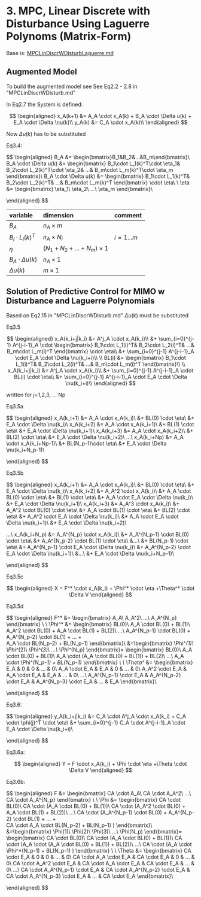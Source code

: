 # 3. MPC, Linear Discrete with  Disturbance Using Laguerre Polynoms (Matrix-Form)

Base is: [MPCLinDiscrWDisturbLaguerre.md](.\MPCLinDiscrWDisturbLaguerre.md)

## Augmented Model

To build the augmented model see See Eq2.2 - 2.8 in "MPCLinDiscrWDisturb.md"

In Eq2.7 the System is defined:

$$
\begin{aligned}
  x_A(k+1) &= A_A \cdot x_A(k) + B_A \cdot \Delta u(k)
            + E_A \cdot \Delta \nu(k)\\
  y_A(k)   &= C_A \cdot x_A(k)\\
\end{aligned}
$$

Now $\Delta u(k)$ has to be substituted

Eq3.4:

$$
\begin{aligned}
  B_A &= \begin{bmatrix}B_1&B_2&...&B_m\end{bmatrix}\\
  B_A \cdot \Delta u(k) &= 
  \begin{bmatrix}
    B_1\cdot L_1(k)^T\cdot \eta_1&
    B_2\cdot L_2(k)^T\cdot \eta_2&
    ...&
    B_m\cdot L_m(k)^T\cdot \eta_m
  \end{bmatrix}\\
  B_A \cdot \Delta u(k) &= 
  \begin{bmatrix}
    B_1\cdot L_1(k)^T&
    B_2\cdot L_2(k)^T&
    ...&
    B_m\cdot L_m(k)^T
  \end{bmatrix}
\cdot \eta\\
\\
\eta &= 
  \begin{bmatrix}
    \eta_1\\
    \eta_2\\
    ...\\
    \eta_m
  \end{bmatrix}\\

\end{aligned}
$$

| variable              | dimension                   | comment   |
|:--------------------- |:--------------------------- | --------- |
| $B_A$                 | $n_A\times m$               |           |
| $B_i\cdot L_i(k)^T$   | $n_A\times N_i$             | $i=1...m$ |
| $\eta$                | $(N_1+N_2+...+N_m)\times 1$ |           |
| $B_A\cdot\Delta u(k)$ | $n_A \times 1$              |           |
| $\Delta u(k)$         | $m \times 1$                |           |

## Solution of Predictive Control for MIMO w Disturbance and Laguerre Polynomials

Based on Eq2.15 in "MPCLinDiscrWDisturb.md" $\Delta u(k)$ must be substituted

Eq3.5

$$
\begin{aligned}
x_A(k_i+j|k_i) &= A^j_A \cdot x_A(k_i)\\
&+ \sum_{i=0}^{j-1} A^{j-i-1}_A \cdot
\begin{bmatrix}
    B_1\cdot L_1(i)^T&
    B_2\cdot L_2(i)^T&
    ...&
    B_m\cdot L_m(i)^T
\end{bmatrix} \cdot \eta\\
&+ \sum_{i=0}^{j-1} A^{j-i-1}_A \cdot E_A \cdot \Delta \nu(k_i+i)\\
\\
BL(i) &= \begin{bmatrix}
    B_1\cdot L_1(i)^T&
    B_2\cdot L_2(i)^T&
    ...&
    B_m\cdot L_m(i)^T
\end{bmatrix}\\
\\
x_A(k_i+j|k_i) &= A^j_A \cdot x_A(k_i)\\
&+ \sum_{i=0}^{j-1} A^{j-i-1}_A \cdot BL(i) \cdot \eta\\
&+ \sum_{i=0}^{j-1} A^{j-i-1}_A \cdot E_A \cdot \Delta \nu(k_i+i)\\
\end{aligned}
$$

written for j=1,2,3, ... Np

Eq3.5a

$$
\begin{aligned}
x_A(k_i+1) &= A_A \cdot x_A(k_i)\\
               &+ BL(0) \cdot \eta\\
               &+ E_A \cdot \Delta \nu(k_i)\\
x_A(k_i+2) &= A_A \cdot x_A(k_i+1)\\
               &+ BL(1) \cdot \eta\\
               &+ E_A \cdot \Delta \nu(k_i+1)\\
x_A(k_i+3) &= A_A \cdot x_A(k_i+2)\\
               &+ BL(2) \cdot \eta\\
               &+ E_A \cdot \Delta \nu(k_i+2)\\
...\\
x_A(k_i+Np) &= A_A \cdot x_A(k_i+Np-1)\\
               &+ BL(N_p-1)\cdot \eta\\
               &+ E_A \cdot \Delta \nu(k_i+N_p-1)\\

\end{aligned}
$$

Eq3.5b

$$
\begin{aligned}
x_A(k_i+1) &= A_A \cdot x_A(k_i)\\
               &+ BL(0) \cdot \eta\\
               &+ E_A \cdot \Delta \nu(k_i)\\
x_A(k_i+2) &= A_A^2 \cdot x_A(k_i)\\
               &+ A_A \cdot BL(0) \cdot \eta\\
               &+ BL(1) \cdot \eta\\
               &+ A_A \cdot E_A \cdot \Delta \nu(k_i)\\
               &+ E_A \cdot \Delta \nu(k_i+1)\\
x_A(k_i+3) &= A_A^3 \cdot x_A(k_i)\\
               &+ A_A^2 \cdot BL(0) \cdot \eta\\
               &+ A_A \cdot BL(1) \cdot \eta\\
               &+ BL(2) \cdot \eta\\
               &+ A_A^2 \cdot E_A \cdot \Delta \nu(k_i)\\
               &+ A_A \cdot E_A \cdot \Delta \nu(k_i+1)\\
               &+ E_A \cdot \Delta \nu(k_i+2)\\

...\\
x_A(k_i+N_p) &= A_A^{N_p} \cdot x_A(k_i)\\
               &+ A_A^{N_p-1} \cdot BL(0) \cdot \eta\\
               &+ A_A^{N_p-2} \cdot BL(1) \cdot \eta\\
               &...\\
               &+ BL(N_p-1) \cdot \eta\\
               &+ A_A^{N_p-1} \cdot E_A \cdot \Delta \nu(k_i)\\
               &+ A_A^{N_p-2} \cdot E_A \cdot \Delta \nu(k_i+1)\\
               &...\\
               &+ E_A \cdot \Delta \nu(k_i+N_p-1)\\


\end{aligned}
$$

Eq3.5c

$$
\begin{aligned}
  X = F^* \cdot x_A(k_i) + \Phi^* \cdot \eta +\Theta^* \cdot \Delta V
\end{aligned}
$$

Eq3.5d

$$
\begin{aligned}
F^* &= \begin{bmatrix}
    A_A\\
    A_A^2\\
    ...\\
    A_A^{N_p}
  \end{bmatrix} \\
\\
  \Phi^* &=
  \begin{bmatrix}
    BL(0)\\
    A_A \cdot BL(0) + BL(1)\\
    A_A^2 \cdot BL(0) + A_A \cdot BL(1) + BL(2)\\
    ...\\
    A_A^{N_p-1} \cdot BL(0) + A_A^{N_p-2} \cdot BL(1) 
    +  ... +  
    A_A \cdot BL(N_p-2) + BL(N_p-1) 
  \end{bmatrix}\\
  &=\begin{bmatrix}
    \Phi^*(1)\\
    \Phi^*(2)\\
    \Phi^*(3)\\
    ...\\
    \Phi^*(N_p)
  \end{bmatrix}=
  \begin{bmatrix}
    BL(0)\\
    A_A \cdot BL(0) + BL(1)\\
    A_A \cdot (A_A \cdot BL(0) + BL(1)) + BL(2)\\
    ...\\
    A_A \cdot \Phi^*(N_p-1) + BL(N_p-1) 
  \end{bmatrix}
\\
\\
  \Theta^* &=
  \begin{bmatrix}
    E_A & 0 & 0 & ... & 0\\
    A_A \cdot E_A & E_A & 0 & ... & 0\\
    A_A^2 \cdot E_A & A_A \cdot E_A &  E_A & ... & 0\\
    ...\\
    A_A^{N_p-1} \cdot E_A & A_A^{N_p-2} \cdot E_A 
    & A_A^{N_p-3} \cdot E_A &  ... &
    E_A
  \end{bmatrix}\\

\end{aligned}
$$

Eq3.6:

$$
\begin{aligned}
y_A(k_i+j|k_i) &= C_A \cdot A^j_A \cdot x_A(k_i) + C_A \cdot \phi(j)^T \cdot \eta\\
&+ \sum_{i=0}^{j-1} C_A \cdot A^{j-i-1}_A \cdot E_A \cdot \Delta \nu(k_i+i)\\

\end{aligned}
$$

Eq3.6a:

$$
\begin{aligned}
  Y = F \cdot x_A(k_i) + \Phi \cdot \eta +\Theta \cdot \Delta V
\end{aligned}
$$

Eq3.6b:

$$
\begin{aligned}
F &= \begin{bmatrix}
    CA \cdot A_A\\
    CA \cdot A_A^2\\
    ...\\
    CA \cdot A_A^{N_p}
  \end{bmatrix} \\
\\
  \Phi &=
  \begin{bmatrix}
    CA \cdot BL(0)\\
    CA \cdot (A_A \cdot BL(0) + BL(1))\\
    CA \cdot (A_A^2 \cdot BL(0) + A_A \cdot BL(1) + BL(2))\\
    ...\\
    CA \cdot (A_A^{N_p-1} \cdot BL(0) + A_A^{N_p-2} \cdot BL(1) 
    +  ... +  
    CA \cdot A_A \cdot BL(N_p-2) + BL(N_p-1) )
  \end{bmatrix}\\
  &=\begin{bmatrix}
    \Phi(1)\\
    \Phi(2)\\
    \Phi(3)\\
    ...\\
    \Phi(N_p)
  \end{bmatrix}=
  \begin{bmatrix}
    CA \cdot BL(0)\\
    CA \cdot (A_A \cdot BL(0) + BL(1))\\
    CA \cdot (A_A \cdot (A_A \cdot BL(0) + BL(1)) + BL(2))\\
    ...\\
    CA \cdot (A_A \cdot \Phi^*(N_p-1) + BL(N_p-1) )
  \end{bmatrix}
\\
\\
  \Theta &=
  \begin{bmatrix}
    CA \cdot E_A & 0 & 0 & ... & 0\\
    CA \cdot A_A \cdot E_A & CA \cdot E_A & 0 & ... & 0\\
    CA \cdot A_A^2 \cdot E_A & CA \cdot A_A \cdot E_A &  CA \cdot E_A & ... & 0\\
    ...\\
    CA \cdot A_A^{N_p-1} \cdot E_A & CA \cdot A_A^{N_p-2} \cdot E_A 
    & CA \cdot A_A^{N_p-3} \cdot E_A &  ... &
    CA \cdot E_A
  \end{bmatrix}\\

\end{aligned}
$$
